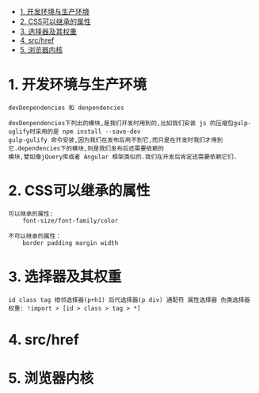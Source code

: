 <!-- TOC -->

- [1. 开发环境与生产环境](#1-开发环境与生产环境)
- [2. CSS可以继承的属性](#2-css可以继承的属性)
- [3. 选择器及其权重](#3-选择器及其权重)
- [4. src/href](#4-srchref)
- [5. 浏览器内核](#5-浏览器内核)

<!-- /TOC -->

# 1. 开发环境与生产环境

    devDenpendencies 和 denpendencies
    
    devDenpendencies下列出的模块,是我们开发时用到的,比如我们安装 js 的压缩包gulp-uglify时采用的是 npm install --save-dev 
    gulp-gulify 命令安装,因为我们在发布后用不到它,而只是在开发时我们才用到它.dependencies下的模块,则是我们发布后还需要依赖的
    模块,譬如像jQuery库或者 Angular 框架类似的.我们在开发后肯定还需要依赖它们.

# 2. CSS可以继承的属性

    可以继承的属性:
        font-size/font-family/color
    
    不可以继承的属性：
        border padding margin width

# 3. 选择器及其权重

    id class tag 相邻选择器(p+h1) 后代选择器(p div) 通配符 属性选择器 伪类选择器
    权重: !import > [id > class > tag > *]

# 4. src/href

    

# 5. 浏览器内核
